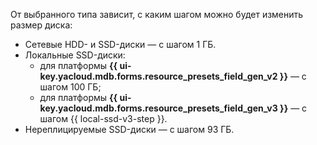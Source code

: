 От выбранного типа зависит, с каким шагом можно будет изменить размер диска:

* Сетевые HDD- и SSD-диски — с шагом 1 ГБ.
* Локальные SSD-диски:
    * для платформы **{{ ui-key.yacloud.mdb.forms.resource_presets_field_gen_v2 }}** — с шагом 100 ГБ;
    * для платформы **{{ ui-key.yacloud.mdb.forms.resource_presets_field_gen_v3 }}** — с шагом {{ local-ssd-v3-step }}.
* Нереплицируемые SSD-диски — с шагом 93 ГБ.
